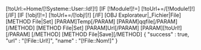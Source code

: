 [!toUrl:=Home/[!Systeme::User::Id!]!]
[IF [!Module!]!=]
    [!toUrl+=/[!Module!]!]
[/IF]
[IF [!obj!]!=]
    [!toUrl+=/[!obj!]!]
[/IF]
[OBJ Explorateur|_Fichier|File]
[METHOD File|Set]
    [PARAM]Temp[/PARAM]
    [PARAM]qqfile[/PARAM]
[/METHOD]
[METHOD File|Set]
    [PARAM]Url[/PARAM]
    [PARAM][!toUrl!][/PARAM]
[/METHOD]
[METHOD File|Save][/METHOD]
{
    "success" : true,
    "url"   : "[!File::Url!]",
    "name"  : "[!File::Nom!]"
}
